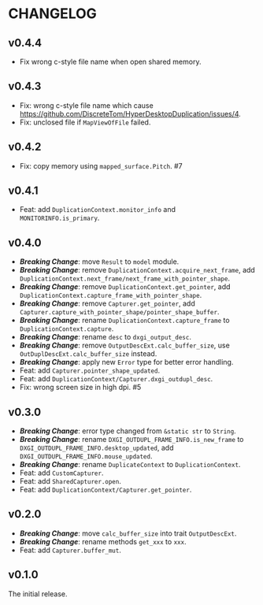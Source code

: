 # CHANGELOG

## v0.4.4

- Fix wrong c-style file name when open shared memory.

## v0.4.3

- Fix: wrong c-style file name which cause https://github.com/DiscreteTom/HyperDesktopDuplication/issues/4.
- Fix: unclosed file if `MapViewOfFile` failed.

## v0.4.2

- Fix: copy memory using `mapped_surface.Pitch`. #7

## v0.4.1

- Feat: add `DuplicationContext.monitor_info` and `MONITORINFO.is_primary`.

## v0.4.0

- **_Breaking Change_**: move `Result` to `model` module.
- **_Breaking Change_**: remove `DuplicationContext.acquire_next_frame`, add `DuplicationContext.next_frame/next_frame_with_pointer_shape`.
- **_Breaking Change_**: remove `DuplicationContext.get_pointer`, add `DuplicationContext.capture_frame_with_pointer_shape`.
- **_Breaking Change_**: remove `Capturer.get_pointer`, add `Capturer.capture_with_pointer_shape/pointer_shape_buffer`.
- **_Breaking Change_**: rename `DuplicationContext.capture_frame` to `DuplicationContext.capture`.
- **_Breaking Change_**: rename `desc` to `dxgi_output_desc`.
- **_Breaking Change_**: remove `OutputDescExt.calc_buffer_size`, use `OutDuplDescExt.calc_buffer_size` instead.
- **_Breaking Change_**: apply new `Error` type for better error handling.
- Feat: add `Capturer.pointer_shape_updated`.
- Feat: add `DuplicationContext/Capturer.dxgi_outdupl_desc`.
- Fix: wrong screen size in high dpi. #5

## v0.3.0

- **_Breaking Change_**: error type changed from `&static str` to `String`.
- **_Breaking Change_**: rename `DXGI_OUTDUPL_FRAME_INFO.is_new_frame` to `DXGI_OUTDUPL_FRAME_INFO.desktop_updated`, add `DXGI_OUTDUPL_FRAME_INFO.mouse_updated`.
- **_Breaking Change_**: rename `DuplicateContext` to `DuplicationContext`.
- Feat: add `CustomCapturer`.
- Feat: add `SharedCapturer.open`.
- Feat: add `DuplicationContext/Capturer.get_pointer`.

## v0.2.0

- **_Breaking Change_**: move `calc_buffer_size` into trait `OutputDescExt`.
- **_Breaking Change_**: rename methods `get_xxx` to `xxx`.
- Feat: add `Capturer.buffer_mut`.

## v0.1.0

The initial release.
